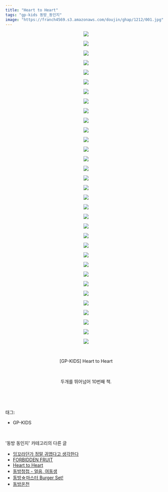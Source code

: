 ```yaml
---
title: "Heart to Heart"
tags: "gp-kids 동방_동인지"
image: "https://franch4569.s3.amazonaws.com/doujin/ghap/1212/001.jpg"
---
```

<div class="article">
<p style="text-align: center; clear: none; float: none;"><img src="{{ site.imgserver2 }}/ghap/1212/001.jpg"/></p>
<p style="text-align: center; clear: none; float: none;"><img src="{{ site.imgserver2 }}/ghap/1212/002.jpg"/></p>
<p style="text-align: center; clear: none; float: none;"><img src="{{ site.imgserver2 }}/ghap/1212/003.jpg"/></p>
<p style="text-align: center; clear: none; float: none;"><img src="{{ site.imgserver2 }}/ghap/1212/004.jpg"/></p>
<p style="text-align: center; clear: none; float: none;"><img src="{{ site.imgserver2 }}/ghap/1212/005.jpg"/></p>
<p style="text-align: center; clear: none; float: none;"><img src="{{ site.imgserver2 }}/ghap/1212/006.jpg"/></p>
<p style="text-align: center; clear: none; float: none;"><img src="{{ site.imgserver2 }}/ghap/1212/007.jpg"/></p>
<p style="text-align: center; clear: none; float: none;"><img src="{{ site.imgserver2 }}/ghap/1212/008.jpg"/></p>
<p style="text-align: center; clear: none; float: none;"><img src="{{ site.imgserver2 }}/ghap/1212/009.jpg"/></p>
<p style="text-align: center; clear: none; float: none;"><img src="{{ site.imgserver2 }}/ghap/1212/010.jpg"/></p>
<p style="text-align: center; clear: none; float: none;"><img src="{{ site.imgserver2 }}/ghap/1212/011.jpg"/></p>
<p style="text-align: center; clear: none; float: none;"><img src="{{ site.imgserver2 }}/ghap/1212/012.jpg"/></p>
<p style="text-align: center; clear: none; float: none;"><img src="{{ site.imgserver2 }}/ghap/1212/013.jpg"/></p>
<p style="text-align: center; clear: none; float: none;"><img src="{{ site.imgserver2 }}/ghap/1212/014.jpg"/></p>
<p style="text-align: center; clear: none; float: none;"><img src="{{ site.imgserver2 }}/ghap/1212/015.jpg"/></p>
<p style="text-align: center; clear: none; float: none;"><img src="{{ site.imgserver2 }}/ghap/1212/016.jpg"/></p>
<p style="text-align: center; clear: none; float: none;"><img src="{{ site.imgserver2 }}/ghap/1212/017.jpg"/></p>
<p style="text-align: center; clear: none; float: none;"><img src="{{ site.imgserver2 }}/ghap/1212/018.jpg"/></p>
<p style="text-align: center; clear: none; float: none;"><img src="{{ site.imgserver2 }}/ghap/1212/019.jpg"/></p>
<p style="text-align: center; clear: none; float: none;"><img src="{{ site.imgserver2 }}/ghap/1212/020.jpg"/></p>
<p style="text-align: center; clear: none; float: none;"><img src="{{ site.imgserver2 }}/ghap/1212/021.jpg"/></p>
<p style="text-align: center; clear: none; float: none;"><img src="{{ site.imgserver2 }}/ghap/1212/022.jpg"/></p>
<p style="text-align: center; clear: none; float: none;"><img src="{{ site.imgserver2 }}/ghap/1212/023.jpg"/></p>
<p style="text-align: center; clear: none; float: none;"><img src="{{ site.imgserver2 }}/ghap/1212/024.jpg"/></p>
<p style="text-align: center; clear: none; float: none;"><img src="{{ site.imgserver2 }}/ghap/1212/025.jpg"/></p>
<p style="text-align: center; clear: none; float: none;"><img src="{{ site.imgserver2 }}/ghap/1212/026.jpg"/></p>
<p style="text-align: center; clear: none; float: none;"><img src="{{ site.imgserver2 }}/ghap/1212/027.jpg"/></p>
<p style="text-align: center; clear: none; float: none;"><img src="{{ site.imgserver2 }}/ghap/1212/028.jpg"/></p>
<p style="text-align: center; clear: none; float: none;"><img src="{{ site.imgserver2 }}/ghap/1212/029.jpg"/></p>
<p style="text-align: center; clear: none; float: none;"><img src="{{ site.imgserver2 }}/ghap/1212/030.jpg"/></p>
<p style="text-align: center; clear: none; float: none;"><img src="{{ site.imgserver2 }}/ghap/1212/031.jpg"/></p>
<p style="text-align: center; clear: none; float: none;"><img src="{{ site.imgserver2 }}/ghap/1212/032.jpg"/></p>
<p style="text-align: center; clear: none; float: none;"><img src="{{ site.imgserver2 }}/ghap/1212/033.jpg"/></p>
<p style="text-align: center; clear: none; float: none;"><br/></p>
<p style="text-align: center; clear: none; float: none;">[GP-KIDS] Heart to Heart</p>
<p style="text-align: center; clear: none; float: none;"><br/></p>
<p style="text-align: center; clear: none; float: none;">두개를 뛰어넘어 10번째 책.</p>
<p><br/></p>
</div><br/>
<div class="tagTrail">
<p>태그: </p>
<ul>
<li>GP-KIDS</li>
</ul>
</div><br/>
<div class="another">
<p>'동방 동인지' 카테고리의 다른 글</p>
<ul>
<li><a href="/ghap_1214">잉꼬라던가 정말 귀엽다고 생각한다</a></li>
<li><a href="/ghap_1213">FORBIDDEN FRUIT</a></li>
<li><a href="/ghap_1212">Heart to Heart</a></li>
<li><a href="/ghap_1211">동방청첩 - 얼음, 여동생</a></li>
<li><a href="/ghap_1210">동방☆마스터 Burger Set!</a></li>
<li><a href="/ghap_1209">동방온천</a></li>
</ul>
</div><br/>
<div class="cb_module cb_fluid">
<div class="cb_wrt cb_profile">
</div><!-- commentList close -->
</div><br/>
